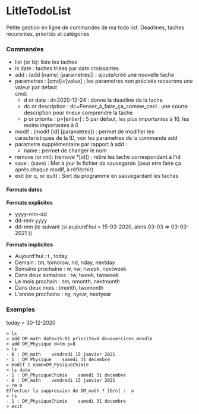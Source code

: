 # LitleTodoList
Petite gestion en ligne de commandes de ma todo list. Deadlines, taches recurentes, priorités et catégories

### Commandes
- list (or ls): liste les taches
 - ls date : taches triées par date croissantes
- add : (add [name] [parametres]) : ajoute/créé une nouvelle tache
 - parametres : [cmd]=[value] ; les parametres non précisés recevrons une valeur par défaut  
cmd:
   - d or date : d=2020-12-24 : donne la deadline de la tache
   - dc or description : dc=Penser_à_faire_ça_comme_ceci : une courte description pour mieux comprendre la tache
   - p or priorite : p=[entier] : 5 par défaut, les plus importantes à 10, les moins importantes à 0
- modif : (modif [id] [parametres]) : permet de modifier les caracteristiques de la ID, voir les parametres de la commande add
 - parametre supplémentaire par rapport à add :
   - name : permet de changer le nom
- remove (or rm): (remove *[id]) : retire les tache correspondant à l'id
- save : (save) : Met à jour le fichier de sauvegarde (peut etre faire ça après chaque modif, à réfléchir)
- exit (or q, or quit) : Sort du programme en sauvegardant les taches

#### Formats dates

**Formats explicites**
- yyyy-mm-dd
- dd-mm-yyyy
- dd-mm (le suivant (si aujourd'hui = 15-03-2020, alors 03-03 => 03-03-2021 ))

**Formats implicites**
- Aujourd'hui : t , today
- Demain : tm, tomorow, nd, nday, nextday
- Semaine prochaine : w, nw, nweek, nextweek
- Dans deux semaines : tw, tweek, twoweek
- Le mois prochain : nm, nmonth, nextmonth
- Dans deux mois : tmonth, twomonth
- L'année prochaine : ny, nyear, nextyear


### Exemples

today = 30-12-2020
```
> ls
> add DM_math date=15-01 priorite=8 dc=exercices_moodle
> add DM_Physique d=tm p=8
> ls
- 0 : DM_math    vendredi 15 janvier 2021
- 1 : DM_Physique    samedi 31 decembre
> modif 1 name=DM_PysiqueChimie
> ls date
- 1 : DM_PhysiqueChimie    samedi 31 decembre
- 0 : DM_math    vendredi 15 janvier 2021
> rm 0
Effectuer la suppression de DM_math ? [O/n] :  o
> ls
- 1 : DM_PhysiqueChimie    samedi 31 decembre
> exit
```
